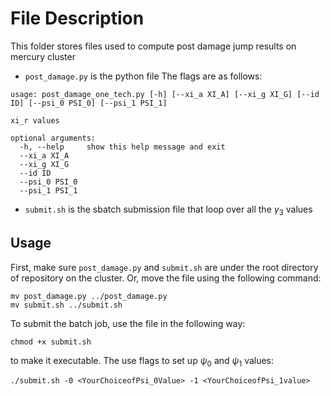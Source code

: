 # File Description

This folder stores files used to compute post damage jump results on mercury cluster

- `post_damage.py` is the python file
The flags are as follows:
```
usage: post_damage_one_tech.py [-h] [--xi_a XI_A] [--xi_g XI_G] [--id ID] [--psi_0 PSI_0] [--psi_1 PSI_1]

xi_r values

optional arguments:
  -h, --help     show this help message and exit
  --xi_a XI_A
  --xi_g XI_G
  --id ID
  --psi_0 PSI_0
  --psi_1 PSI_1
```
- `submit.sh` is the sbatch submission file that loop over all the 
$\gamma_3$
values

## Usage

First, make sure `post_damage.py` and `submit.sh` are under the root directory of repository on the cluster.
Or, move the file using the following command:
```
mv post_damage.py ../post_damage.py
mv submit.sh ../submit.sh
```

To submit the batch job, use the file in the following way:
```
chmod +x submit.sh
```
to make it executable. The use flags to set up 
$\psi_0$
and
$\psi_1$
values:
```
./submit.sh -0 <YourChoiceofPsi_0Value> -1 <YourChoiceofPsi_1value>
```

